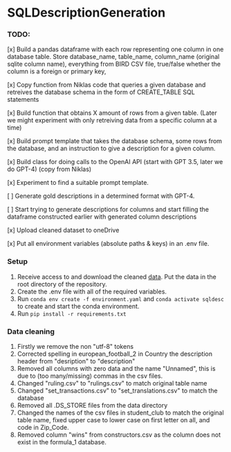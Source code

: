 # SQLDescriptionGeneration

### TODO:

[x] Build a pandas dataframe with each row representing one column in one database table. Store database_name, table_name, column_name (original sqlite column name), everything from BIRD CSV file, true/false whether the column is a foreign or primary key,

[x] Copy function from Niklas code that queries a given database and retreives the database schema in the form of CREATE_TABLE SQL statements

[x] Build function that obtains X amount of rows from a given table. (Later we might experiment with only retreiving data from a specific column at a time)

[x] Build prompt template that takes the database schema, some rows from the database, and an instruction to give a description for a given column.  

[x] Build class for doing calls to the OpenAI API (start with GPT 3.5, later we do GPT-4) (copy from Niklas)

[x] Experiment to find a suitable prompt template.

[ ] Generate gold descriptions in a determined format with GPT-4.

[ ] Start trying to generate descriptions for columns and start filling the dataframe constructed earlier with generated column descriptions

[x] Upload cleaned dataset to oneDrive

[x] Put all environment variables (absolute paths & keys) in an .env file.
 

### Setup
1. Receive access to and download the cleaned [data](https://liuonline-my.sharepoint.com/:f:/r/personal/erila018_student_liu_se/Documents/SQL_DESCRIPTION_GENERATION?csf=1&web=1&e=aarwSi). Put the data in the root directory of the repository.
2. Create the .env file with all of the required variables.
3. Run `conda env create -f environment.yaml` and `conda activate sqldesc` to create and start the conda environment. 
4. Run `pip install -r requirements.txt`

### Data cleaning 

1. Firstly we remove the non "utf-8" tokens 
2. Corrected spelling in european_football_2 in Country the description header from "desription" to "description"
3. Removed all columns with zero data and the name "Unnamed", this is due to (too many/missing) commas in the csv files. 
4. Changed "ruling.csv" to "rulings.csv" to match original table name 
5. Changed "set_transactions.csv" to "set_translations.csv" to match the database 
6. Removed all .DS_STORE files from the data directory 
7. Changed the names of the csv files in student_club to match the original table name, fixed upper case to lower case on first letter on all, and code in Zip_Code. 
8. Removed column "wins" from constructors.csv as the column does not exist in the formula_1 database.

 

